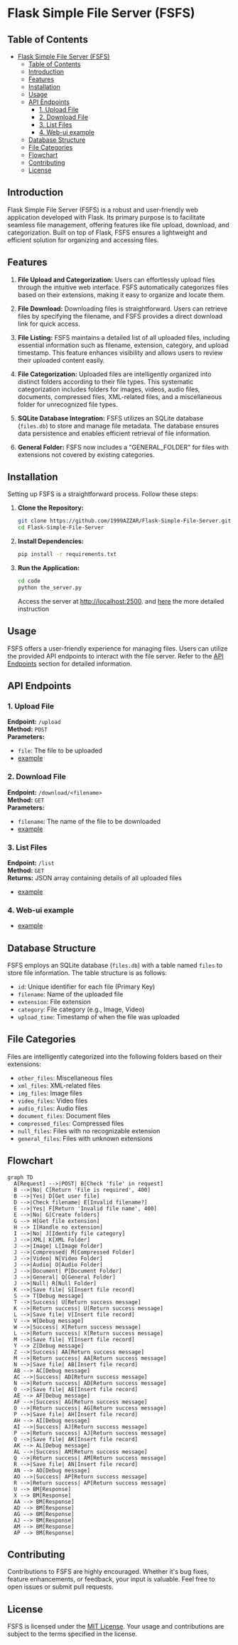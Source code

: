 # Flask Simple File Server (FSFS)

## Table of Contents

- [Flask Simple File Server (FSFS)](#flask-simple-file-server-fsfs)
  - [Table of Contents](#table-of-contents)
  - [Introduction](#introduction)
  - [Features](#features)
  - [Installation](#installation)
  - [Usage](#usage)
  - [API Endpoints](#api-endpoints)
    - [1. Upload File](#1-upload-file)
    - [2. Download File](#2-download-file)
    - [3. List Files](#3-list-files)
    - [4. Web-ui example](#4-web-ui-example)
  - [Database Structure](#database-structure)
  - [File Categories](#file-categories)
  - [Flowchart](#flowchart)
  - [Contributing](#contributing)
  - [License](#license)

## Introduction

Flask Simple File Server (FSFS) is a robust and user-friendly web application developed with Flask. Its primary purpose is to facilitate seamless file management, offering features like file upload, download, and categorization. Built on top of Flask, FSFS ensures a lightweight and efficient solution for organizing and accessing files.

## Features

1. **File Upload and Categorization:** Users can effortlessly upload files through the intuitive web interface. FSFS automatically categorizes files based on their extensions, making it easy to organize and locate them.

2. **File Download:** Downloading files is straightforward. Users can retrieve files by specifying the filename, and FSFS provides a direct download link for quick access.

3. **File Listing:** FSFS maintains a detailed list of all uploaded files, including essential information such as filename, extension, category, and upload timestamp. This feature enhances visibility and allows users to review their uploaded content easily.

4. **File Categorization:** Uploaded files are intelligently organized into distinct folders according to their file types. This systematic categorization includes folders for images, videos, audio files, documents, compressed files, XML-related files, and a miscellaneous folder for unrecognized file types.

5. **SQLite Database Integration:** FSFS utilizes an SQLite database (`files.db`) to store and manage file metadata. The database ensures data persistence and enables efficient retrieval of file information.

6. **General Folder:** FSFS now includes a "GENERAL_FOLDER" for files with extensions not covered by existing categories.

## Installation

Setting up FSFS is a straightforward process. Follow these steps:

1. **Clone the Repository:**

    ```bash
    git clone https://github.com/1999AZZAR/Flask-Simple-File-Server.git
    cd Flask-Simple-File-Server
    ```

2. **Install Dependencies:**

    ```bash
    pip install -r requirements.txt
    ```

3. **Run the Application:**

    ```bash
    cd code
    python the_server.py
    ```

    Access the server at [http://localhost:2500](http://localhost:2500).
    and [here](instruction.md) the more detailed instruction

## Usage

FSFS offers a user-friendly experience for managing files. Users can utilize the provided API endpoints to interact with the file server. Refer to the [API Endpoints](#api-endpoints) section for detailed information.

## API Endpoints

### 1. Upload File

**Endpoint:** `/upload`  
**Method:** `POST`  
**Parameters:**

- `file`: The file to be uploaded
- [example](code/example/api-call/file_upload.py)

### 2. Download File

**Endpoint:** `/download/<filename>`  
**Method:** `GET`  
**Parameters:**

- `filename`: The name of the file to be downloaded
- [example](code/example/api-call/file_download.py)

### 3. List Files

**Endpoint:** `/list`  
**Method:** `GET`  
**Returns:** JSON array containing details of all uploaded files

- [example](code/example/api-call/file_list.py)

### 4. Web-ui example

- [example](code/example/web-ui/)

## Database Structure

FSFS employs an SQLite database (`files.db`) with a table named `files` to store file information. The table structure is as follows:

- `id`: Unique identifier for each file (Primary Key)
- `filename`: Name of the uploaded file
- `extension`: File extension
- `category`: File category (e.g., Image, Video)
- `upload_time`: Timestamp of when the file was uploaded

## File Categories

Files are intelligently categorized into the following folders based on their extensions:

- `other_files`: Miscellaneous files
- `xml_files`: XML-related files
- `img_files`: Image files
- `video_files`: Video files
- `audio_files`: Audio files
- `document_files`: Document files
- `compressed_files`: Compressed files
- `null_files`: Files with no recognizable extension
- `general_files`: Files with unknown extensions

## Flowchart

```mermaid
graph TD
  A[Request] -->|POST| B[Check 'file' in request]
  B -->|No| C[Return 'File is required', 400]
  B -->|Yes| D[Get user file]
  D -->|Check filename| E[Invalid filename?]
  E -->|Yes| F[Return 'Invalid file name', 400]
  E -->|No| G[Create folders]
  G --> H[Get file extension]
  H --> I[Handle no extension]
  I -->|No| J[Identify file category]
  J -->|XML| K[XML Folder]
  J -->|Image| L[Image Folder]
  J -->|Compressed| M[Compressed Folder]
  J -->|Video| N[Video Folder]
  J -->|Audio| O[Audio Folder]
  J -->|Document| P[Document Folder]
  J -->|General| Q[General Folder]
  J -->|Null| R[Null Folder]
  K -->|Save file| S[Insert file record]
  S --> T[Debug message]
  T -->|Success| U[Return success message]
  K -->|Return success| U[Return success message]
  L -->|Save file| V[Insert file record]
  V --> W[Debug message]
  W -->|Success| X[Return success message]
  L -->|Return success| X[Return success message]
  M -->|Save file| Y[Insert file record]
  Y --> Z[Debug message]
  Z -->|Success| AA[Return success message]
  M -->|Return success| AA[Return success message]
  N -->|Save file| AB[Insert file record]
  AB --> AC[Debug message]
  AC -->|Success| AD[Return success message]
  N -->|Return success| AD[Return success message]
  O -->|Save file| AE[Insert file record]
  AE --> AF[Debug message]
  AF -->|Success| AG[Return success message]
  O -->|Return success| AG[Return success message]
  P -->|Save file| AH[Insert file record]
  AH --> AI[Debug message]
  AI -->|Success| AJ[Return success message]
  P -->|Return success| AJ[Return success message]
  Q -->|Save file| AK[Insert file record]
  AK --> AL[Debug message]
  AL -->|Success| AM[Return success message]
  Q -->|Return success| AM[Return success message]
  R -->|Save file| AN[Insert file record]
  AN --> AO[Debug message]
  AO -->|Success| AP[Return success message]
  R -->|Return success| AP[Return success message]
  U --> BM[Response]
  X --> BM[Response]
  AA --> BM[Response]
  AD --> BM[Response]
  AG --> BM[Response]
  AJ --> BM[Response]
  AM --> BM[Response]
  AP --> BM[Response]
```

## Contributing

Contributions to FSFS are highly encouraged. Whether it's bug fixes, feature enhancements, or feedback, your input is valuable. Feel free to open issues or submit pull requests.

## License

FSFS is licensed under the [MIT License](LICENSE). Your usage and contributions are subject to the terms specified in the license.
